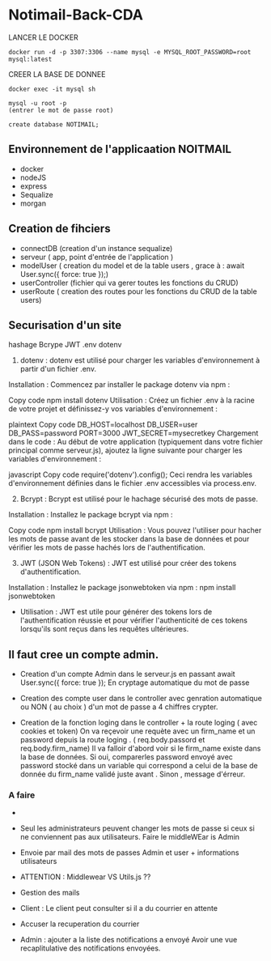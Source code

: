 # Notimail-Back-CDA

LANCER LE DOCKER

    docker run -d -p 3307:3306 --name mysql -e MYSQL_ROOT_PASSWORD=root mysql:latest

CREER LA BASE DE DONNEE

    docker exec -it mysql sh

    mysql -u root -p 
    (entrer le mot de passe root)

    create database NOTIMAIL;

## Environnement de l'applicaation NOITMAIL

- docker
- nodeJS
- express
- Sequalize
- morgan

## Creation de fihciers

- connectDB  (creation d'un instance sequalize)
- serveur ( app, point d'entrée de l'application )
- modelUser ( creation du model et de la table users , grace à :  await User.sync({ force: true });)
- userController (fichier qui va gerer toutes les fonctions du CRUD)
- userRoute ( creation des routes pour les fonctions du CRUD de la table users)

## Securisation d'un site

hashage Bcrype
JWT
.env dotenv

1. dotenv :
dotenv est utilisé pour charger les variables d'environnement à partir d'un fichier .env.

Installation : Commencez par installer le package dotenv via npm :

Copy code
npm install dotenv
Utilisation : Créez un fichier .env à la racine de votre projet et définissez-y vos variables d'environnement :

plaintext
Copy code
DB_HOST=localhost
DB_USER=user
DB_PASS=password
PORT=3000
JWT_SECRET=mysecretkey
Chargement dans le code : Au début de votre application (typiquement dans votre fichier principal comme serveur.js), ajoutez la ligne suivante pour charger les variables d'environnement :

javascript
Copy code
require('dotenv').config();
Ceci rendra les variables d'environnement définies dans le fichier .env accessibles via process.env.

2. Bcrypt :
Bcrypt est utilisé pour le hachage sécurisé des mots de passe.

Installation : Installez le package bcrypt via npm :

Copy code
npm install bcrypt
Utilisation : Vous pouvez l'utiliser pour hacher les mots de passe avant de les stocker dans la base de données et pour vérifier les mots de passe hachés lors de l'authentification.

3. JWT (JSON Web Tokens) :
JWT est utilisé pour créer des tokens d'authentification.

Installation : Installez le package jsonwebtoken via npm :
npm install jsonwebtoken

- Utilisation : JWT est utile pour générer des tokens lors de l'authentification réussie et pour vérifier l'authenticité de ces tokens lorsqu'ils sont reçus dans les requêtes ultérieures.



## Il faut cree un compte admin.

- Creation d'un compte Admin dans le serveur.js en passant  await User.sync({ force: true });
    En cryptage automatique du mot de passe 

- Creation des compte user dans le controller avec genration automatique ou NON ( au choix ) d'un mot de passe a 4 chiffres crypter. 

- Creation de la fonction loging dans le controller + la route loging ( avec cookies et token)
On va reçevoir une requète avec un firm_name et un password depuis la route loging . ( req.body.passord et req.body.firm_name)
Il va falloir d'abord voir si le firm_name existe dans la base de données. 
Si oui, comparerles password envoyé avec password stocké dans un variable qui correspond a celui de la base de donnée du firm_name validé juste avant . 
Sinon , message d'érreur. 

### A faire 

- 

- Seul les administrateurs peuvent changer les mots de passe si ceux si ne conviennent pas aux utilisateurs. Faire le middleWEar is Admin 


- Envoie par mail des mots de passes Admin et user + informations utilisateurs


- ATTENTION : Middlewear VS Utils.js ??

- Gestion des mails

- Client : Le client peut consulter si il a du courrier en attente
- Accuser la recuperation du courrier

- Admin : ajouter a la liste des notifications a envoyé
Avoir une vue recaplitulative des notifications envoyées.
